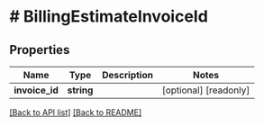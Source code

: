 # # BillingEstimateInvoiceId

## Properties

Name | Type | Description | Notes
------------ | ------------- | ------------- | -------------
**invoice_id** | **string** |  | [optional] [readonly] 


[[Back to API list]](../../README.md#endpoints) [[Back to README]](../../README.md)
